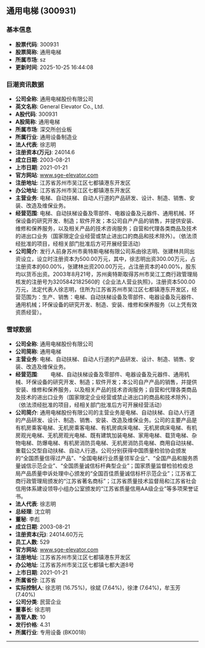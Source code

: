 ## 通用电梯 (300931)

### 基本信息

- **股票代码**: 300931
- **股票简称**: 通用电梯
- **所属市场**: sz
- **更新时间**: 2025-10-25 16:44:08

### 巨潮资讯数据

- **公司全称**: 通用电梯股份有限公司
- **英文名称**: General Elevator Co., Ltd.
- **A股代码**: 300931
- **A股简称**: 通用电梯
- **所属市场**: 深交所创业板
- **所属行业**: 通用设备制造业
- **法人代表**: 徐志明
- **注册资本(万元)**: 24014.6
- **成立日期**: 2003-08-21
- **上市日期**: 2021-01-21
- **官方网站**: www.sge-elevator.com
- **注册地址**: 江苏省苏州市吴江区七都镇港东开发区
- **办公地址**: 江苏省苏州市吴江区七都镇港东开发区
- **主营业务**: 电梯、自动扶梯、自动人行道的产品研发、设计、制造、销售、安装、改造及维保业务。
- **经营范围**: 电梯、自动扶梯设备及零部件、电器设备及元器件、通用机械、环保设备的研究开发、制造；软件开发；本公司自产产品的销售，并提供安装、维修和保养服务，以及相关产品的技术咨询服务；自营和代理各类商品及技术的进出口业务（国家限定企业经营或禁止进出口的商品和技术除外）。（依法须经批准的项目，经相关部门批准后方可开展经营活动）
- **公司简介**: 发行人前身苏州市奥特斯电梯有限公司系由徐志明、张建林共同出资设立，设立时注册资本为500.00万元，其中，徐志明出资300.00万元，占注册资本的60.00%，张建林出资200.00万元，占注册资本的40.00%，股东均以货币出资。2003年8月21号，苏州奥特斯取得苏州市吴江工商行政管理局核发的注册号为3205842182560的《企业法人营业执照》，注册资本500.00万元，法定代表人徐志明，住所为江苏省苏州市吴江区七都镇港东开发区，经营范围为：生产、销售：电梯、自动扶梯设备及零部件、电器设备及元器件、通用机械；环保设备的研究开发、制造、安装、维修和保养服务（以上凭有效资质经营）。

### 雪球数据

- **公司全称**: 通用电梯股份有限公司
- **公司简称**: 通用电梯
- **主营业务**: 电梯、自动扶梯、自动人行道的产品研发、设计、制造、销售、安装、改造及维保业务。
- **经营范围**: 　　电梯、自动扶梯设备及零部件、电器设备及元器件、通用机械、环保设备的研究开发、制造；软件开发；本公司自产产品的销售，并提供安装、维修和保养服务，以及相关产品的技术咨询服务；自营和代理各类商品及技术的进出口业务（国家限定企业经营或禁止进出口的商品和技术除外）。（依法须经批准的项目，经相关部门批准后方可开展经营活动）
- **公司简介**: 通用电梯股份有限公司的主营业务是电梯、自动扶梯、自动人行道的产品研发、设计、制造、销售、安装、改造及维保业务。公司的主要产品是有机房乘客电梯、无机房乘客电梯、有机房病床电梯、无机房病床电梯、有机房观光电梯、无机房观光电梯、既有建筑加装电梯、家用电梯、载货电梯、杂物电梯、防爆电梯、有机房消防员电梯、无机房消防员电梯、商用自动扶梯、重载公交型自动扶梯、自动人行道。公司分别获得中国质量检验协会颁发的“全国质量信得过产品”、“全国电梯行业质量领军企业”、“全国产品和服务质量诚信示范企业”、“全国质量诚信标杆典型企业”；国家质量监督检验检疫总局产品质量申诉处理中心颁发的“全国百佳质量诚信标杆示范企业”；江苏省工商行政管理局颁发的“江苏省著名商标”；江苏省质量技术监督局和江苏省社会信用体系建设领导小组办公室颁发的“江苏省质量信用AA级企业”等多项荣誉证书。
- **法人代表**: 徐志明
- **总经理**: 沈立明
- **董秘**: 李彪
- **成立日期**: 2003-08-21
- **注册资本(元)**: 24014.60万元
- **员工人数**: 529
- **官方网站**: www.sge-elevator.com
- **注册地址**: 江苏省苏州市吴江区七都镇港东开发区
- **办公地址**: 江苏省苏州市吴江区七都镇七都大道8号
- **上市日期**: 2021-01-21
- **所属省份**: 江苏省
- **实际控制人**: 徐志明 (16.75%)，徐斌 (7.64%)，徐津 (7.64%)，牟玉芳 (7.40%)
- **公司分类**: 民营企业
- **董事长**: 徐志明
- **高管人数**: 10
- **发行价格**: 4.31
- **所属行业**: 专用设备 (BK0018)

---